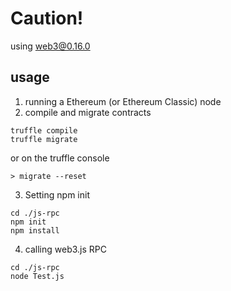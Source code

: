 # Caution!
using web3@0.16.0

## usage
1. running a Ethereum (or Ethereum Classic) node
2. compile and migrate contracts
```
truffle compile
truffle migrate
```
or
on the truffle console
```
> migrate --reset
```
3. Setting npm init
```
cd ./js-rpc
npm init
npm install 
```
4. calling web3.js RPC
```
cd ./js-rpc
node Test.js
```

